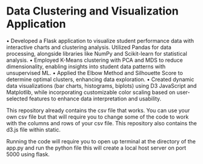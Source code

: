 # Data Clustering and Visualization Application

 •	Developed a Flask application to visualize student performance data with interactive charts and clustering analysis. Utilized Pandas for data processing, alongside libraries like NumPy and Scikit-learn for statistical analysis. 
•	Employed K-Means clustering with PCA and MDS to reduce dimensionality, enabling insights into student data patterns with unsupervised ML.
•	Applied the Elbow Method and Silhouette Score to determine optimal clusters, enhancing data exploration. 
•	Created dynamic data visualizations (bar charts, histograms, biplots) using D3 JavaScript and Matplotlib, while incorporating customizable color scaling based on user-selected features to enhance data interpretation and usability.

This repository already contains the csv file that works. You can use your own csv file but that will require you to change some of the code to work with the columns and rows of your csv file.
This repository also contains the d3.js file within static.

Running the code will require you to open up terminal at the directory of the app.py and run the python file this will create a local host server on port 5000 using flask.
